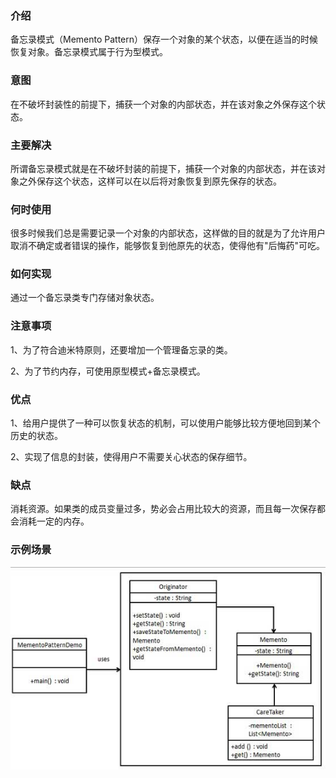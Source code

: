 ### 介绍

备忘录模式（Memento Pattern）保存一个对象的某个状态，以便在适当的时候恢复对象。备忘录模式属于行为型模式。

### 意图

在不破坏封装性的前提下，捕获一个对象的内部状态，并在该对象之外保存这个状态。

### 主要解决

所谓备忘录模式就是在不破坏封装的前提下，捕获一个对象的内部状态，并在该对象之外保存这个状态，这样可以在以后将对象恢复到原先保存的状态。

### 何时使用

很多时候我们总是需要记录一个对象的内部状态，这样做的目的就是为了允许用户取消不确定或者错误的操作，能够恢复到他原先的状态，使得他有"后悔药"可吃。

### 如何实现

通过一个备忘录类专门存储对象状态。

### 注意事项

1、为了符合迪米特原则，还要增加一个管理备忘录的类。

2、为了节约内存，可使用原型模式+备忘录模式。

### 优点

1、给用户提供了一种可以恢复状态的机制，可以使用户能够比较方便地回到某个历史的状态。

2、实现了信息的封装，使得用户不需要关心状态的保存细节。

### 缺点

消耗资源。如果类的成员变量过多，势必会占用比较大的资源，而且每一次保存都会消耗一定的内存。

### 示例场景

![备忘录模式](../../img/行为型模式/备忘录模式.jpg)